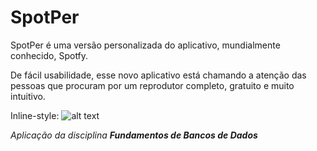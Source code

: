 # SpotPer

SpotPer é uma versão personalizada do aplicativo, mundialmente conhecido, Spotfy.

De fácil usabilidade, esse novo aplicativo está chamando a atenção das pessoas que procuram por um reprodutor completo, gratuito e muito intuitivo.

Inline-style: 
![alt text](https://raw.githubusercontent.com/dqrtec/FBD/master/final.jpg "Modelo Conceitual")


_Aplicação da disciplina **Fundamentos de Bancos de Dados**_
